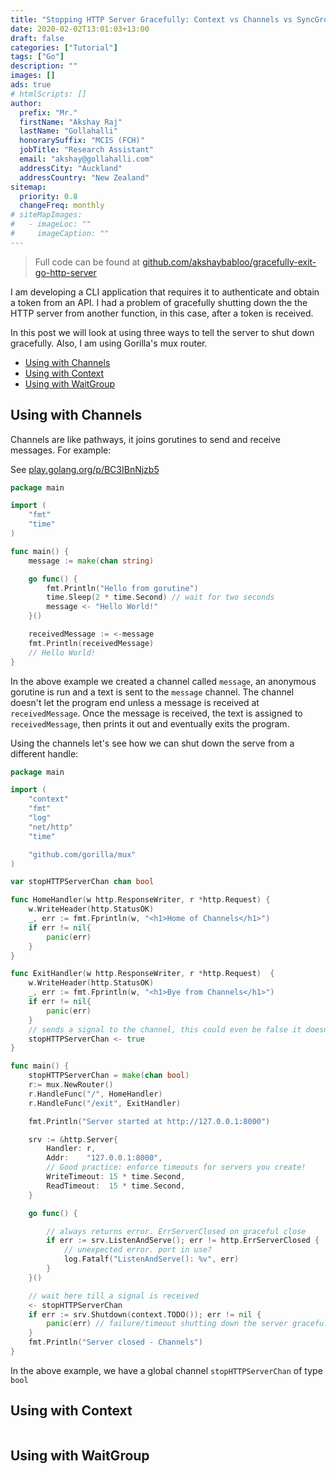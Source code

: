 ```yaml
---
title: "Stopping HTTP Server Gracefully: Context vs Channels vs SyncGroup"
date: 2020-02-02T13:01:03+13:00
draft: false
categories: ["Tutorial"]
tags: ["Go"]
description: ""
images: []
ads: true
# htmlScripts: []
author:
  prefix: "Mr."
  firstName: "Akshay Raj"
  lastName: "Gollahalli"
  honorarySuffix: "MCIS (FCH)"
  jobTitle: "Research Assistant"
  email: "akshay@gollahalli.com"
  addressCity: "Auckland"
  addressCountry: "New Zealand"
sitemap:
  priority: 0.8
  changeFreq: monthly
# siteMapImages:
#   - imageLoc: ""
#     imageCaption: ""
---
```


> Full code can be found at [github.com/akshaybabloo/gracefully-exit-go-http-server](https://github.com/akshaybabloo/gracefully-exit-go-http-server)

I am developing a CLI application that requires it to authenticate and obtain a token from an API. I had a problem of gracefully shutting down the the HTTP server from another function, in this case, after a token is received.

In this post we will look at using three ways to tell the server to shut down gracefully. Also, I am using Gorilla's mux router.

- [Using with Channels](#using-with-channels)
- [Using with Context](#using-with-context)
- [Using with WaitGroup](#using-with-waitgroup)

## Using with Channels

Channels are like pathways, it joins gorutines to send and receive messages. For example:

See [play.golang.org/p/BC3IBnNjzb5](https://play.golang.org/p/BC3IBnNjzb5)

```go
package main

import (
	"fmt"
	"time"
)

func main() {
	message := make(chan string)

	go func() {
		fmt.Println("Hello from gorutine")
		time.Sleep(2 * time.Second) // wait for two seconds
		message <- "Hello World!"
	}()

	receivedMessage := <-message
	fmt.Println(receivedMessage)
	// Hello World!
}
```

In the above example we created a channel called `message`, an anonymous gorutine is run and a text is sent to the `message` channel. The channel doesn't let the program end unless a message is received at `receivedMessage`. Once the message is received, the text is assigned to `receivedMessage`, then prints it out and eventually exits the program.

Using the channels let's see how we can shut down the serve from a different handle:

```go
package main

import (
	"context"
	"fmt"
	"log"
	"net/http"
	"time"

	"github.com/gorilla/mux"
)

var stopHTTPServerChan chan bool

func HomeHandler(w http.ResponseWriter, r *http.Request) {
	w.WriteHeader(http.StatusOK)
	_, err := fmt.Fprintln(w, "<h1>Home of Channels</h1>")
	if err != nil{
		panic(err)
	}
}

func ExitHandler(w http.ResponseWriter, r *http.Request)  {
	w.WriteHeader(http.StatusOK)
	_, err := fmt.Fprintln(w, "<h1>Bye from Channels</h1>")
	if err != nil{
		panic(err)
	}
	// sends a signal to the channel, this could even be false it doesn't matter
	stopHTTPServerChan <- true
}

func main() {
	stopHTTPServerChan = make(chan bool)
	r:= mux.NewRouter()
	r.HandleFunc("/", HomeHandler)
	r.HandleFunc("/exit", ExitHandler)

	fmt.Println("Server started at http://127.0.0.1:8000")

	srv := &http.Server{
		Handler: r,
		Addr:    "127.0.0.1:8000",
		// Good practice: enforce timeouts for servers you create!
		WriteTimeout: 15 * time.Second,
		ReadTimeout:  15 * time.Second,
	}

	go func() {

		// always returns error. ErrServerClosed on graceful close
		if err := srv.ListenAndServe(); err != http.ErrServerClosed {
			// unexpected error. port in use?
			log.Fatalf("ListenAndServe(): %v", err)
		}
	}()

	// wait here till a signal is received
	<- stopHTTPServerChan
	if err := srv.Shutdown(context.TODO()); err != nil {
		panic(err) // failure/timeout shutting down the server gracefully
	}
	fmt.Println("Server closed - Channels")
}
```

In the above example, we have a global channel `stopHTTPServerChan` of type `bool`

## Using with Context

```go

```

## Using with WaitGroup

```go

```
